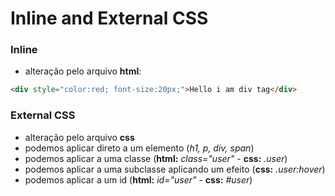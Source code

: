 # Inline and External CSS
### Inline
- alteração pelo arquivo **html**:
```html
<div style="color:red; font-size:20px;">Hello i am div tag</div>
```
### External CSS
- alteração pelo arquivo **css**
- podemos aplicar direto a um elemento (*h1, p, div, span*)
- podemos aplicar a uma classe (**html:** *class="user"* - **css:** *.user*)
- podemos aplicar a uma subclasse aplicando um efeito (**css:** *.user:hover*)
- podemos aplicar a um id (**html:** *id="user"* - **css:** *#user*)